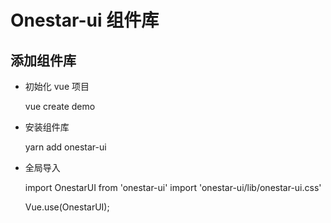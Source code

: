 # Onestar-ui 组件库

## 添加组件库

-   初始化 vue 项目

    vue create demo

-   安装组件库

    yarn add onestar-ui

-   全局导入

    import OnestarUI from 'onestar-ui'
    import 'onestar-ui/lib/onestar-ui.css'

    Vue.use(OnestarUI);
